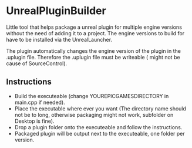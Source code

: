 # UnrealPluginBuilder

Little tool that helps package a unreal plugin for multiple engine versions without the need of adding it to a project. 
The engine versions to build for have to be installed via the UnrealLauncher.

The plugin automatically changes the engine version of the plugin in the .uplugin file. Therefore the .uplugin file must be writeable ( might not be cause of SourceControl).

## Instructions
- Build the executeable (change YOUREPICGAMESDIRECTORY in main.cpp if needed).
- Place the executable where ever you want (The directory name should not be to long, otherwise packaging might not work, subfolder on Desktop is fine).
- Drop a plugin folder onto the executeable and follow the instructions.
- Packaged plugin will be output next to the executeable, one folder per version.
